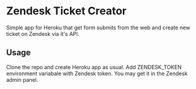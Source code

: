 # Zendesk Ticket Creator

Simple app for Heroku that get form submits from the web and create new ticket on Zendesk via it's API.

## Usage

Clone the repo and create Heroku app as usual. Add ZENDESK_TOKEN environment variabale with Zendesk token. You may get it in the Zendesk admin panel.
